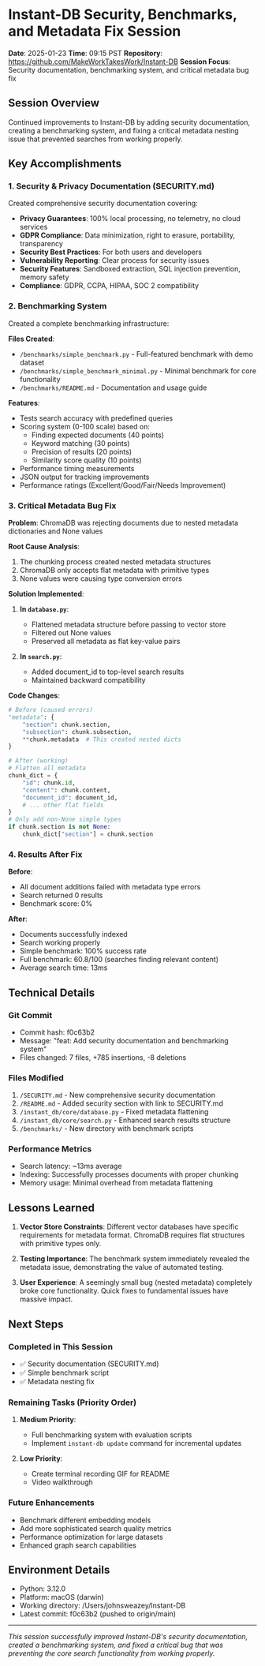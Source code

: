 # Instant-DB Security, Benchmarks, and Metadata Fix Session
**Date**: 2025-01-23
**Time**: 09:15 PST
**Repository**: https://github.com/MakeWorkTakesWork/Instant-DB
**Session Focus**: Security documentation, benchmarking system, and critical metadata bug fix

## Session Overview
Continued improvements to Instant-DB by adding security documentation, creating a benchmarking system, and fixing a critical metadata nesting issue that prevented searches from working properly.

## Key Accomplishments

### 1. Security & Privacy Documentation (SECURITY.md)
Created comprehensive security documentation covering:
- **Privacy Guarantees**: 100% local processing, no telemetry, no cloud services
- **GDPR Compliance**: Data minimization, right to erasure, portability, transparency
- **Security Best Practices**: For both users and developers
- **Vulnerability Reporting**: Clear process for security issues
- **Security Features**: Sandboxed extraction, SQL injection prevention, memory safety
- **Compliance**: GDPR, CCPA, HIPAA, SOC 2 compatibility

### 2. Benchmarking System
Created a complete benchmarking infrastructure:

**Files Created**:
- `/benchmarks/simple_benchmark.py` - Full-featured benchmark with demo dataset
- `/benchmarks/simple_benchmark_minimal.py` - Minimal benchmark for core functionality
- `/benchmarks/README.md` - Documentation and usage guide

**Features**:
- Tests search accuracy with predefined queries
- Scoring system (0-100 scale) based on:
  - Finding expected documents (40 points)
  - Keyword matching (30 points)
  - Precision of results (20 points)
  - Similarity score quality (10 points)
- Performance timing measurements
- JSON output for tracking improvements
- Performance ratings (Excellent/Good/Fair/Needs Improvement)

### 3. Critical Metadata Bug Fix
**Problem**: ChromaDB was rejecting documents due to nested metadata dictionaries and None values

**Root Cause Analysis**:
1. The chunking process created nested metadata structures
2. ChromaDB only accepts flat metadata with primitive types
3. None values were causing type conversion errors

**Solution Implemented**:
1. **In `database.py`**:
   - Flattened metadata structure before passing to vector store
   - Filtered out None values
   - Preserved all metadata as flat key-value pairs

2. **In `search.py`**:
   - Added document_id to top-level search results
   - Maintained backward compatibility

**Code Changes**:
```python
# Before (caused errors)
"metadata": {
    "section": chunk.section,
    "subsection": chunk.subsection,
    **chunk.metadata  # This created nested dicts
}

# After (working)
# Flatten all metadata
chunk_dict = {
    "id": chunk.id,
    "content": chunk.content,
    "document_id": document_id,
    # ... other flat fields
}
# Only add non-None simple types
if chunk.section is not None:
    chunk_dict["section"] = chunk.section
```

### 4. Results After Fix
**Before**:
- All document additions failed with metadata type errors
- Search returned 0 results
- Benchmark score: 0%

**After**:
- Documents successfully indexed
- Search working properly
- Simple benchmark: 100% success rate
- Full benchmark: 60.8/100 (searches finding relevant content)
- Average search time: 13ms

## Technical Details

### Git Commit
- Commit hash: f0c63b2
- Message: "feat: Add security documentation and benchmarking system"
- Files changed: 7 files, +785 insertions, -8 deletions

### Files Modified
1. `/SECURITY.md` - New comprehensive security documentation
2. `/README.md` - Added security section with link to SECURITY.md
3. `/instant_db/core/database.py` - Fixed metadata flattening
4. `/instant_db/core/search.py` - Enhanced search results structure
5. `/benchmarks/` - New directory with benchmark scripts

### Performance Metrics
- Search latency: ~13ms average
- Indexing: Successfully processes documents with proper chunking
- Memory usage: Minimal overhead from metadata flattening

## Lessons Learned

1. **Vector Store Constraints**: Different vector databases have specific requirements for metadata format. ChromaDB requires flat structures with primitive types only.

2. **Testing Importance**: The benchmark system immediately revealed the metadata issue, demonstrating the value of automated testing.

3. **User Experience**: A seemingly small bug (nested metadata) completely broke core functionality. Quick fixes to fundamental issues have massive impact.

## Next Steps

### Completed in This Session
- ✅ Security documentation (SECURITY.md)
- ✅ Simple benchmark script
- ✅ Metadata nesting fix

### Remaining Tasks (Priority Order)
1. **Medium Priority**:
   - Full benchmarking system with evaluation scripts
   - Implement `instant-db update` command for incremental updates

2. **Low Priority**:
   - Create terminal recording GIF for README
   - Video walkthrough

### Future Enhancements
- Benchmark different embedding models
- Add more sophisticated search quality metrics
- Performance optimization for large datasets
- Enhanced graph search capabilities

## Environment Details
- Python: 3.12.0
- Platform: macOS (darwin)
- Working directory: /Users/johnsweazey/Instant-DB
- Latest commit: f0c63b2 (pushed to origin/main)

---
*This session successfully improved Instant-DB's security documentation, created a benchmarking system, and fixed a critical bug that was preventing the core search functionality from working properly.*
